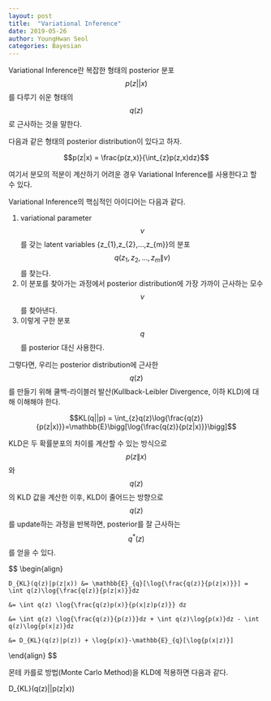 ```yaml
---
layout: post
title:  "Variational Inference"
date: 2019-05-26
author: YoungHwan Seol
categories: Bayesian
---
```


Variational Inference란 복잡한 형태의 posterior 분포 $$p(z||x)$$를 다루기 쉬운 형태의 $$q(z)$$로 근사하는 것을 말한다.

다음과 같은 형태의 posterior distribution이 있다고 하자. 

$$p(z|x) = \frac{p(z,x)}{\int_{z}p(z,x)dz}$$ 

여기서 분모의 적분이 계산하기 어려운 경우 Variational Inference를 사용한다고 할 수 있다.

Variational Inference의 핵심적인 아이디어는 다음과 같다.

1. variational parameter $$\nu$$를 갖는 latent variables \{z_{1},z_{2},...,z_{m}\}의 분포$$q(z_{1},z_{2},...,z_{m}\|\nu)$$를 찾는다.
2. 이 분포를 찾아가는 과정에서 posterior distribution에 가장 가까이 근사하는 모수 $$\nu$$를 찾아낸다.
3. 이렇게 구한 분포 $$q$$를 posterior 대신 사용한다.

그렇다면, 우리는 posterior distribution에 근사한 $$q(z)$$를 만들기 위해 쿨백-라이블러 발산(Kullback-Leibler Divergence, 이하 KLD)에 대해 이해해야 한다. 

$$KL(q||p) = \int_{z}q(z)\log{\frac{q(z)}{p(z|x)}}=\mathbb{E}\bigg[\log{\frac{q(z)}{p(z|x)}}\bigg]$$

KLD은 두 확률분포의 차이를 계산할 수 있는 방식으로 $$p(z\|x)$$와 $$q(z)$$의 KLD 값을 계산한 이후, KLD이 줄어드는 방향으로 $$q(z)$$를 update하는 과정을 반복하면, posterior를 잘 근사하는 $$q^{*}(z)$$를 얻을 수 있다.

$$
\begin{align}

	D_{KL}(q(z)|p(z|x)) &= \mathbb{E}_{q}[\log{\frac{q(z)}{p(z|x)}}] = \int q(z)\log{\frac{q(z)}{p(z|x)}}dz 

	&= \int q(z) \log{\frac{q(z)p(x)}{p(x|z)p(z)}} dz

	&= \int q(z) \log{\frac{q(z)}{p(z)}}dz + \int q(z)\log{p(x)}dz - \int q(z)\log{p(x|z)}dz

	&= D_{KL}(q(z)|p(z)) + \log{p(x)}-\mathbb{E}_{q}[\log{p(x|z)}]

\end{align}
$$

몬테 카를로 방법(Monte Carlo Method)을 KLD에 적용하면 다음과 같다.

D_{KL}(q(z)||p(z|x))



